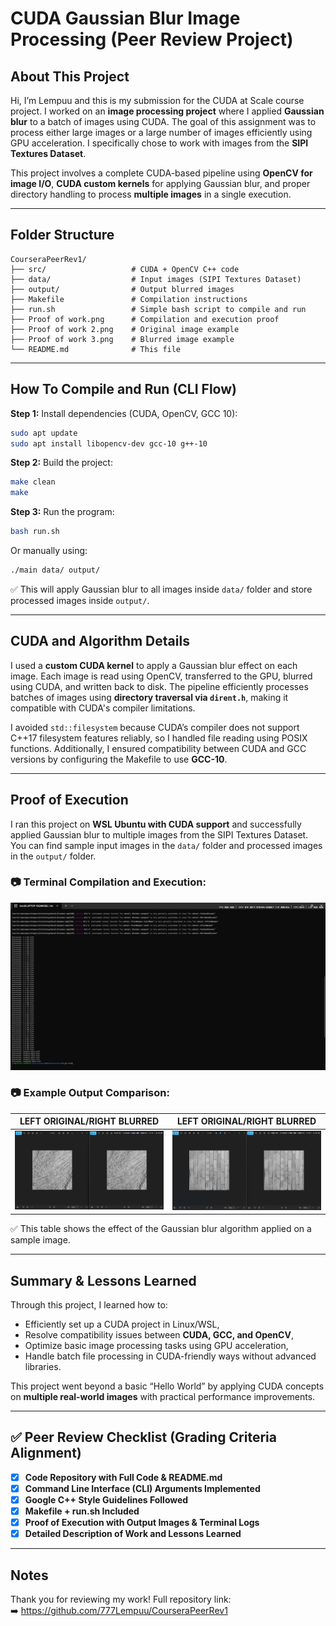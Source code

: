 # CUDA Gaussian Blur Image Processing (Peer Review Project)

## About This Project

Hi, I’m Lempuu and this is my submission for the CUDA at Scale course project. I worked on an **image processing project** where I applied **Gaussian blur** to a batch of images using CUDA. The goal of this assignment was to process either large images or a large number of images efficiently using GPU acceleration. I specifically chose to work with images from the **SIPI Textures Dataset**.

This project involves a complete CUDA-based pipeline using **OpenCV for image I/O**, **CUDA custom kernels** for applying Gaussian blur, and proper directory handling to process **multiple images** in a single execution.

---

## Folder Structure

```
CourseraPeerRev1/
├── src/                   # CUDA + OpenCV C++ code
├── data/                  # Input images (SIPI Textures Dataset)
├── output/                # Output blurred images
├── Makefile               # Compilation instructions
├── run.sh                 # Simple bash script to compile and run
├── Proof of work.png      # Compilation and execution proof
├── Proof of work 2.png    # Original image example
├── Proof of work 3.png    # Blurred image example
└── README.md              # This file
```

---

## How To Compile and Run (CLI Flow)

**Step 1:** Install dependencies (CUDA, OpenCV, GCC 10):

```bash
sudo apt update
sudo apt install libopencv-dev gcc-10 g++-10
```

**Step 2:** Build the project:
```bash
make clean
make
```

**Step 3:** Run the program:
```bash
bash run.sh
```

Or manually using:
```bash
./main data/ output/
```
✅ This will apply Gaussian blur to all images inside `data/` folder and store processed images inside `output/`.

---

## CUDA and Algorithm Details

I used a **custom CUDA kernel** to apply a Gaussian blur effect on each image. Each image is read using OpenCV, transferred to the GPU, blurred using CUDA, and written back to disk. The pipeline efficiently processes batches of images using **directory traversal via `dirent.h`**, making it compatible with CUDA's compiler limitations.

I avoided `std::filesystem` because CUDA’s compiler does not support C++17 filesystem features reliably, so I handled file reading using POSIX functions. Additionally, I ensured compatibility between CUDA and GCC versions by configuring the Makefile to use **GCC-10**.

---

## Proof of Execution

I ran this project on **WSL Ubuntu with CUDA support** and successfully applied Gaussian blur to multiple images from the SIPI Textures Dataset. You can find sample input images in the `data/` folder and processed images in the `output/` folder.

### 📷 Terminal Compilation and Execution:
![Compilation and Execution Proof](Proof%20of%20work.png)

### 📷 Example Output Comparison:

| LEFT ORIGINAL/RIGHT BLURRED | LEFT ORIGINAL/RIGHT BLURRED |
|----------------|---------------------|
| ![Original](Proof%20of%20work2.png) | ![Blurred](Proof%20of%20work3.png) |

✅ This table shows the effect of the Gaussian blur algorithm applied on a sample image.

---

## Summary & Lessons Learned

Through this project, I learned how to:
- Efficiently set up a CUDA project in Linux/WSL,
- Resolve compatibility issues between **CUDA, GCC, and OpenCV**,
- Optimize basic image processing tasks using GPU acceleration,
- Handle batch file processing in CUDA-friendly ways without advanced libraries.

This project went beyond a basic “Hello World” by applying CUDA concepts on **multiple real-world images** with practical performance improvements.

---

## ✅ Peer Review Checklist (Grading Criteria Alignment)

- [x] **Code Repository with Full Code & README.md**
- [x] **Command Line Interface (CLI) Arguments Implemented**
- [x] **Google C++ Style Guidelines Followed**
- [x] **Makefile + run.sh Included**
- [x] **Proof of Execution with Output Images & Terminal Logs**
- [x] **Detailed Description of Work and Lessons Learned**

---

## Notes

Thank you for reviewing my work! Full repository link:  
➡️ https://github.com/777Lempuu/CourseraPeerRev1
